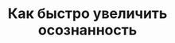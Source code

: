 ---
title: "Как быстро увеличить осознанность"
slug: kak-bystro-uvelichit-osoznannost
layout: webinar-video
datetext: "среда, 23 марта"
timetext: 20:00 мск
video: "https://www.youtube.com/embed/Hk7RnpOxgeg?rel=0&autoplay=1"

---